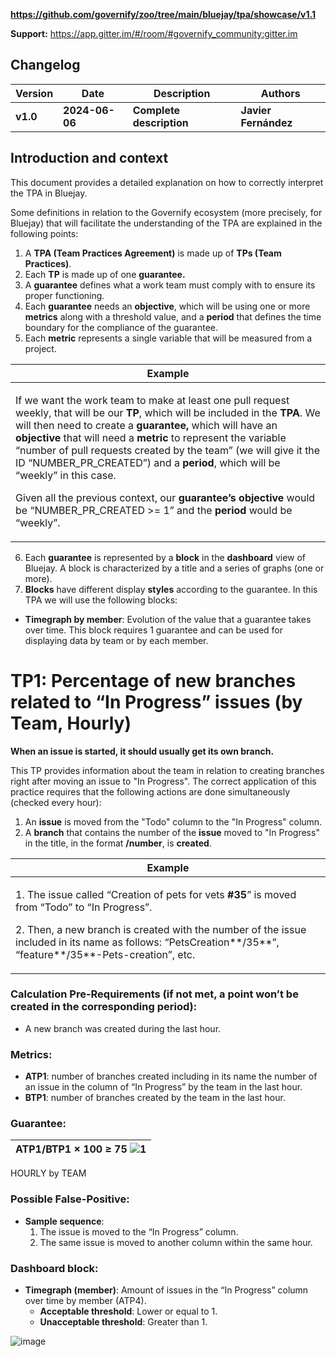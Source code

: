 **https://github.com/governify/zoo/tree/main/bluejay/tpa/showcase/v1.1**

**Support:** <https://app.gitter.im/#/room/#governify_community:gitter.im>

## **Changelog**

|**Version**|**Date**|**Description**|**Authors**|
| - | - | - | - |
|**v1.0**|**2024-06-06**|**Complete description**|**Javier Fernández**|

## <a name="_page3_x72.00_y72.00"></a>**Introduction and context**

This document provides a detailed explanation on how to correctly interpret the TPA in Bluejay.

Some definitions in relation to the Governify ecosystem (more precisely, for Bluejay) that will facilitate the understanding of the TPA are explained in the following points:

1. A **TPA (Team Practices Agreement)** is made up of **TPs (Team Practices)**.
1. Each **TP** is made up of one **guarantee.**
1. A **guarantee** defines what a work team must comply with to ensure its proper functioning.
1. Each **guarantee** needs an **objective**, which will be using one or more **metrics** along with a threshold value, and a **period** that defines the time boundary for the compliance of the guarantee.
1. Each **metric** represents a single variable that will be measured from a project.



|**Example**|
| - |
|<p>If we want the work team to make at least one pull request weekly, that will be our **TP**, which will be included in the **TPA**. We will then need to create a **guarantee,** which will have an **objective** that will need a **metric** to represent the variable “number of pull requests created by the team” (we will give it the ID “NUMBER\_PR\_CREATED”) and a **period**, which will be “weekly” in this case.</p><p>Given all the previous context, our **guarantee’s objective** would be “NUMBER\_PR\_CREATED >= 1” and the **period** would be “weekly”.</p>|



6. Each **guarantee** is represented by a **block** in the **dashboard** view of Bluejay. A block is characterized by a title and a series of graphs (one or more).
6. **Blocks** have different display **styles** according to the guarantee. In this TPA we will use the following blocks:
- **Timegraph by member**: Evolution of the value that a guarantee takes over time. This block requires 1 guarantee and can be used for displaying data by team or by each member.

# **TP1: Percentage of new branches related to “In Progress” <a name="_page5_x72.00_y89.25"></a>issues (by Team, Hourly)**

**When an issue is started, it should usually get its own branch.**

This TP provides information about the team in relation to creating branches right after moving an issue to "In Progress". The correct application of this practice requires that the following actions are done simultaneously (checked every hour):

1. An **issue** is moved from the "Todo" column to the "In Progress" column.
1. A **branch** that contains the number of the **issue** moved to "In Progress" in the title, in the format **/number**, is **created**.



|**Example**|
| - |
|<p>1. The issue called “Creation of pets for vets **#35**” is moved from “Todo” to “In Progress”.</p><p>2. Then, a new branch is created with the number of the issue included in its name as follows: “PetsCreation**/35**”, “feature**/35**-Pets-creation”, etc.</p>|

### **Calculation Pre-Requirements** (if not met, a point won’t be created in the corresponding period):

- A new branch was created during the last hour.

### **Metrics:**

- **ATP1**: number of branches created including in its name the number of an issue in the column of “In Progress” by the team in the last hour.
- **BTP1**: number of branches created by the team in the last hour.

### **Guarantee:**

| ATP1/BTP1 × 100 ≥ 75 ![](Aspose.Words.4ec03acd-2318-481d-93b7-f01ad26fb58d.006.png)1 |
| - |

HOURLY by TEAM

### Possible False-Positive:

- **Sample sequence**:
  1. The issue is moved to the “In Progress” column.
  2. The same issue is moved to another column within the same hour.

### Dashboard block:

- **Timegraph (member)**: Amount of issues in the “In Progress” column over time by member (ATP4).
  - **Acceptable threshold**: Lower or equal to 1.
  - **Unacceptable threshold**: Greater than 1.

![image](https://github.com/governify/zoo/assets/100673872/d1119267-a37f-46c6-880f-fd550532ee63)

